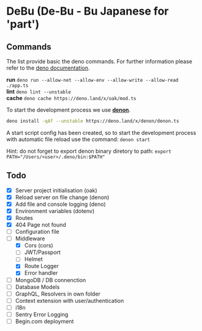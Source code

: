 # DeBu (De-Bu - Bu Japanese for 'part')

## Commands

The list provide basic the deno commands. For further information please refer to
the [deno documentation](https://deno.land/manual/getting_started/command_line_interface). 

**run** `deno run --allow-net --allow-env --allow-write --allow-read ./app.ts`    
**lint** `deno lint --unstable`    
**cache** `deno cache https://deno.land/x/oak/mod.ts`

To start the development process we use [**denon**](https://github.com/denosaurs/denon).

```bash
deno install -qAf --unstable https://deno.land/x/denon/denon.ts
```

A start script config has been created, so to start the development process with automatic
file reload use the command: `denon start`

Hint: do not forget to export denon binary diretory to path: `export PATH="/Users/<user>/.deno/bin:$PATH"`

## Todo

- [x] Server project initialisation (oak)
- [x] Reload server on file change (denon)
- [x] Add file and console logging (deno)
- [x] Environment variables (dotenv)
- [x] Routes
- [x] 404 Page not found
- [ ] Configuration file
- [ ] Middleware
  * [x] Cors (cors)
  * [ ] JWT/Passport
  * [ ] Helmet
  * [x] Route Logger
  * [x] Error handler
- [ ] MongoDB / DB connenction
- [ ] Database Models
- [ ] GraphQL, Resolvers in own folder
- [ ] Context extension with user/authentication
- [ ] i18n
- [ ] Sentry Error Logging
- [ ] Begin.com deployment
